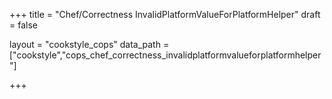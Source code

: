 +++
title = "Chef/Correctness InvalidPlatformValueForPlatformHelper"
draft = false

layout = "cookstyle_cops"
data_path = ["cookstyle","cops_chef_correctness_invalidplatformvalueforplatformhelper"]

+++

<!-- The content of this page is automatically generated from the
cops_chef_correctness_invalidplatformvalueforplatformhelper.yml file in github.com/chef/cookstyle/blob/master/docs-chef-io/data/cookstyle/. -->
